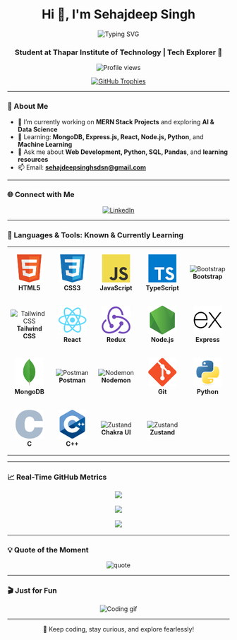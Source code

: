 <h1 align="center">Hi 👋, I'm Sehajdeep Singh</h1>

<p align="center">
  <img src="https://readme-typing-svg.herokuapp.com?font=Fira+Code&duration=4000&pause=1500&center=true&vCenter=true&multiline=true&width=700&height=100&lines=Web+Developer+%7C+Data+Science+Enthusiast;AI+Explorer+%7C+Machine+Learning+Learner;Lifelong+Learner+%F0%9F%93%9A+%7C+Tech+Enthusiast+%F0%9F%94%A5" alt="Typing SVG" />
</p>

<h3 align="center">Student at Thapar Institute of Technology | Tech Explorer 🚀</h3>

<p align="center">
  <img src="https://komarev.com/ghpvc/?username=sehajdeepsinghnibber&label=Profile%20views&color=0e75b6&style=flat" alt="Profile views" />
</p>

<p align="center">
  <a href="https://github.com/ryo-ma/github-profile-trophy">
    <img src="https://github-profile-trophy.vercel.app/?username=sehajdeepsinghnibber&theme=algolia&no-bg=true&no-frame=true&margin-w=10" alt="GitHub Trophies" />
  </a>
</p>

---

### 🧠 About Me

- 🔭 I’m currently working on **MERN Stack Projects** and exploring **AI & Data Science**
- 🌱 Learning: **MongoDB, Express.js, React, Node.js, Python**, and **Machine Learning**
- 💬 Ask me about **Web Development, Python, SQL, Pandas**, and **learning resources**
- 📫 Email: **sehajdeepsinghsdsn@gmail.com**

---

### 🌐 Connect with Me

<p align="center">
  <a href="https://linkedin.com/in/sehajdeep-singh-75b50b309" target="_blank">
    <img src="https://img.shields.io/badge/LinkedIn-blue?logo=linkedin&style=for-the-badge" alt="LinkedIn" />
  </a>
</p>

---

### 🧰 Languages & Tools: Known & Currently Learning

  <div align="center">
<table>
  <tr>
    <td align="center" width="140" height="112.43">
      <img src="https://raw.githubusercontent.com/devicons/devicon/master/icons/html5/html5-original.svg" width="65" height="65" alt="HTML5" />
      <br /><strong>HTML5</strong>
    </td>
    <td align="center" width="140" height="112.43">
      <img src="https://raw.githubusercontent.com/devicons/devicon/master/icons/css3/css3-original.svg" width="65" height="65" alt="CSS3" />
      <br /><strong>CSS3</strong>
    </td>
    <td align="center" width="140" height="112.43">
      <img src="https://raw.githubusercontent.com/devicons/devicon/master/icons/javascript/javascript-original.svg" width="65" height="65" alt="JavaScript" />
      <br /><strong>JavaScript</strong>
    </td>
    <td align="center" width="140" height="112.43">
      <img src="https://raw.githubusercontent.com/devicons/devicon/master/icons/typescript/typescript-original.svg" width="65" height="65" alt="TypeScript" />
      <br /><strong>TypeScript</strong>
    </td>
    <td align="center" width="140" height="112.43">
      <img src="https://cdn.worldvectorlogo.com/logos/bootstrap-5-1.svg" width="65" height="65" alt="Bootstrap" />
      <br /><strong>Bootstrap</strong>
    </td>
  </tr>
  <tr>
    <td align="center" width="140" height="112.43">
      <img src="https://www.vectorlogo.zone/logos/tailwindcss/tailwindcss-icon.svg" width="65" height="65" alt="Tailwind CSS" />
      <br /><strong>Tailwind CSS</strong>
    </td>
    <td align="center" width="140" height="112.43">
      <img src="https://raw.githubusercontent.com/devicons/devicon/master/icons/react/react-original.svg" width="65" height="65" alt="React" />
      <br /><strong>React</strong>
    </td>
    <td align="center" width="140" height="112.43">
      <img src="https://raw.githubusercontent.com/devicons/devicon/master/icons/redux/redux-original.svg" width="65" height="65" alt="Redux" />
      <br /><strong>Redux</strong>
    </td>
    <td align="center" width="140" height="112.43">
      <img src="https://raw.githubusercontent.com/devicons/devicon/master/icons/nodejs/nodejs-original.svg" width="65" height="65" alt="Node.js" />
      <br /><strong>Node.js</strong>
    </td>
    <td align="center" width="140" height="112.43">
      <img src="https://raw.githubusercontent.com/devicons/devicon/master/icons/express/express-original.svg" width="65" height="65" alt="Express" />
      <br /><strong>Express</strong>
    </td>
  </tr>
  <tr>
    <td align="center" width="140" height="112.43">
      <img src="https://raw.githubusercontent.com/devicons/devicon/master/icons/mongodb/mongodb-original.svg" width="65" height="65" alt="MongoDB" />
      <br /><strong>MongoDB</strong>
    </td>
    <td align="center" width="140" height="112.43">
      <img src="https://www.vectorlogo.zone/logos/getpostman/getpostman-icon.svg" width="65" height="65" alt="Postman" />
      <br /><strong>Postman</strong>
    </td>
    <td align="center" width="140" height="112.43">
      <img src="https://cdn.worldvectorlogo.com/logos/nodemon.svg" width="65" height="65" alt="Nodemon" />
      <br /><strong>Nodemon</strong>
    </td>
    <td align="center" width="140" height="112.43">
      <img src="https://raw.githubusercontent.com/devicons/devicon/master/icons/git/git-original.svg" width="65" height="65" alt="Git" />
      <br /><strong>Git</strong>
    </td>
    <td align="center" width="140" height="112.43">
      <img src="https://raw.githubusercontent.com/devicons/devicon/master/icons/python/python-original.svg" width="65" height="65" alt="Python" />
      <br /><strong>Python</strong>
    </td>
  </tr>
  <tr>
    <td align="center" width="140" height="112.43">
      <img src="https://raw.githubusercontent.com/devicons/devicon/master/icons/c/c-original.svg" width="65" height="65" alt="C" />
      <br /><strong>C</strong>
    </td>
    <td align="center" width="140" height="112.43">
      <img src="https://raw.githubusercontent.com/devicons/devicon/master/icons/cplusplus/cplusplus-original.svg" width="65" height="65" alt="C++" />
      <br /><strong>C++</strong>
    </td>
      <td align="center" width="140" height="112.43">
      <img src="[https://user-images.githubusercontent.com/958486/218346783-72be5ae3-b953-4dd7-b239-788a882fdad6.svg](https://img.icons8.com/?format=png&id=r9QJ0VFFrn7T&size=512)" width="65" height="65" alt="Zustand" />
        <br /><strong>Chakra UI</strong>
        <td align="center" width="140" height="112.43">
      <img src="https://user-images.githubusercontent.com/958486/218346783-72be5ae3-b953-4dd7-b239-788a882fdad6.svg" width="65" height="65" alt="Zustand" />
      <br /><strong>Zustand</strong>
    </td>
  </tr>
</table>
</div>


---

### 📈 Real-Time GitHub Metrics

<p align="center">
  <img src="https://github-readme-stats.vercel.app/api?username=sehajdeepsinghnibber&theme=tokyonight&show_icons=true&hide_border=false&count_private=true" />
</p>

<p align="center">
  <img src="https://github-readme-streak-stats.herokuapp.com?user=sehajdeepsinghnibber&theme=tokyonight&hide_border=false" />
</p>

<p align="center">
  <img src="https://github-readme-stats.vercel.app/api/top-langs/?username=sehajdeepsinghnibber&layout=compact&theme=tokyonight&hide_border=false" />
</p>

---

### 💡 Quote of the Moment

<p align="center">
  <img src="https://quotes-github-readme.vercel.app/api?type=horizontal&theme=radical" alt="quote" />
</p>

---

### 🎬 Just for Fun

<p align="center">
  <img src="https://media.giphy.com/media/qgQUggAC3Pfv687qPC/giphy.gif" width="480" height="270" alt="Coding gif" />
</p>

---

<p align="center">🚀 Keep coding, stay curious, and explore fearlessly!</p>
